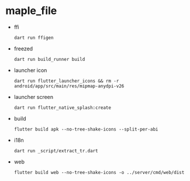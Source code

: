 # maple_file

- ffi
  ```
  dart run ffigen
  ```

- freezed
  ```
  dart run build_runner build
  ```

- launcher icon
  ```
  dart run flutter_launcher_icons && rm -r android/app/src/main/res/mipmap-anydpi-v26
  ```

- launcher screen
  ```
  dart run flutter_native_splash:create
  ```

- build
  ```
  flutter build apk --no-tree-shake-icons --split-per-abi
  ```
  
- i18n
  ```
  dart run _script/extract_tr.dart 
  ```
  
- web
  ```
  flutter build web --no-tree-shake-icons -o ../server/cmd/web/dist
  ```